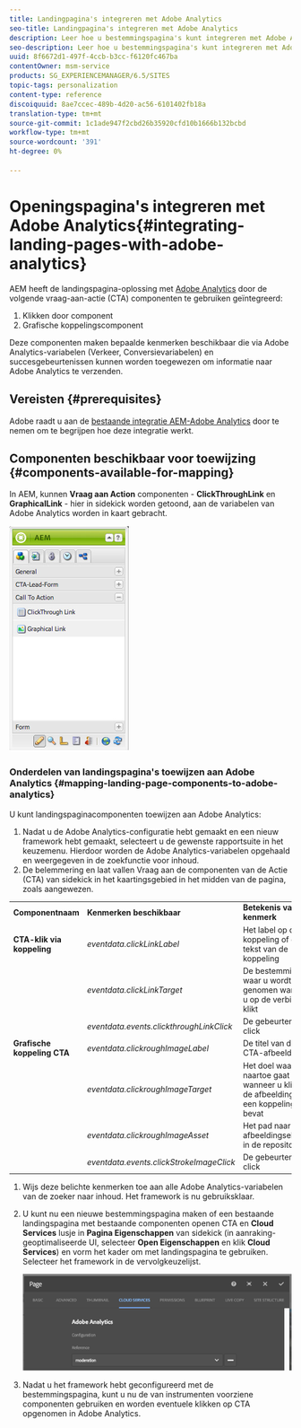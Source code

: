 ```yaml
---
title: Landingpagina's integreren met Adobe Analytics
seo-title: Landingpagina's integreren met Adobe Analytics
description: Leer hoe u bestemmingspagina's kunt integreren met Adobe Analytics.
seo-description: Leer hoe u bestemmingspagina's kunt integreren met Adobe Analytics.
uuid: 8f6672d1-497f-4ccb-b3cc-f6120fc467ba
contentOwner: msm-service
products: SG_EXPERIENCEMANAGER/6.5/SITES
topic-tags: personalization
content-type: reference
discoiquuid: 8ae7ccec-489b-4d20-ac56-6101402fb18a
translation-type: tm+mt
source-git-commit: 1c1ade947f2cbd26b35920cfd10b1666b132bcbd
workflow-type: tm+mt
source-wordcount: '391'
ht-degree: 0%

---
```



# Openingspagina&#39;s integreren met Adobe Analytics{#integrating-landing-pages-with-adobe-analytics}

AEM heeft de landingspagina-oplossing met [Adobe Analytics](https://www.omniture.com/en/products/analytics/sitecatalyst) door de volgende vraag-aan-actie (CTA) componenten te gebruiken geïntegreerd:

1. Klikken door component
1. Grafische koppelingscomponent

Deze componenten maken bepaalde kenmerken beschikbaar die via Adobe Analytics-variabelen (Verkeer, Conversievariabelen) en succesgebeurtenissen kunnen worden toegewezen om informatie naar Adobe Analytics te verzenden.

## Vereisten {#prerequisites}

Adobe raadt u aan de [bestaande integratie AEM-Adobe Analytics](/help/sites-administering/adobeanalytics.md) door te nemen om te begrijpen hoe deze integratie werkt.

## Componenten beschikbaar voor toewijzing {#components-available-for-mapping}

In AEM, kunnen **Vraag aan Action** componenten - **ClickThroughLink** en **GraphicalLink** - hier in sidekick worden getoond, aan de variabelen van Adobe Analytics worden in kaart gebracht.

![chlimage_1-29](assets/chlimage_1-21a.jpeg)

### Onderdelen van landingspagina&#39;s toewijzen aan Adobe Analytics {#mapping-landing-page-components-to-adobe-analytics}

U kunt landingspaginacomponenten toewijzen aan Adobe Analytics:

1. Nadat u de Adobe Analytics-configuratie hebt gemaakt en een nieuw framework hebt gemaakt, selecteert u de gewenste rapportsuite in het keuzemenu. Hierdoor worden de Adobe Analytics-variabelen opgehaald en weergegeven in de zoekfunctie voor inhoud.
1. De belemmering en laat vallen Vraag aan de componenten van de Actie (CTA) van sidekick in het kaartingsgebied in het midden van de pagina, zoals aangewezen.

<table>
 <tbody>
  <tr>
   <td><strong>Componentnaam</strong></td>
   <td><strong>Kenmerken beschikbaar</strong></td>
   <td><strong>Betekenis van kenmerk</strong></td>
  </tr>
  <tr>
   <td><strong>CTA-klik via koppeling</strong></td>
   <td><i>eventdata.clickLinkLabel</i> <br /> </td>
   <td>Het label op de koppeling of de tekst van de koppeling </td>
  </tr>
  <tr>
   <td><br type="_moz" /> </td>
   <td><i>eventdata.clickLinkTarget</i> <br /> </td>
   <td>De bestemming waar u wordt genomen wanneer u op de verbinding klikt </td>
  </tr>
  <tr>
   <td><br type="_moz" /> </td>
   <td><i>eventdata.events.clickthroughLinkClick</i> <br /> </td>
   <td>De gebeurtenis click </td>
  </tr>
  <tr>
   <td><strong>Grafische koppeling CTA</strong></td>
   <td><i>eventdata.clickroughImageLabel</i> <br /> </td>
   <td>De titel van de CTA-afbeelding </td>
  </tr>
  <tr>
   <td><br type="_moz" /> </td>
   <td><i>eventdata.clickroughImageTarget</i> <br /> </td>
   <td>Het doel waar u naartoe gaat wanneer u klikt op de afbeelding die een koppeling bevat</td>
  </tr>
  <tr>
   <td><br type="_moz" /> </td>
   <td><i>eventdata.clickroughImageAsset</i> <br /> </td>
   <td>Het pad naar het afbeeldingselement in de repository </td>
  </tr>
  <tr>
   <td><br type="_moz" /> </td>
   <td><i>eventdata.events.clickStrokeImageClick</i> <br /> </td>
   <td>De gebeurtenis click</td>
  </tr>
 </tbody>
</table>

1. Wijs deze belichte kenmerken toe aan alle Adobe Analytics-variabelen van de zoeker naar inhoud. Het framework is nu gebruiksklaar.
1. U kunt nu een nieuwe bestemmingspagina maken of een bestaande landingspagina met bestaande componenten openen CTA en **Cloud Services** lusje in **Pagina Eigenschappen** van sidekick (in aanraking-geoptimaliseerde UI, selecteer **Open Eigenschappen** en klik **Cloud Services**) en vorm het kader om met landingspagina te gebruiken. Selecteer het framework in de vervolgkeuzelijst.

   ![chlimage_1-25](assets/chlimage_1-25a.png)

1. Nadat u het framework hebt geconfigureerd met de bestemmingspagina, kunt u nu de van instrumenten voorziene componenten gebruiken en worden eventuele klikken op CTA opgenomen in Adobe Analytics.

